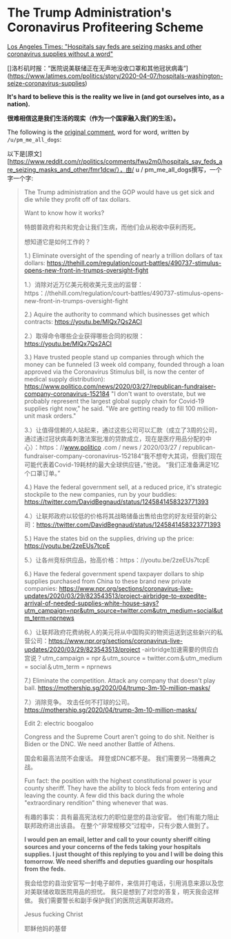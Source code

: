 # The Trump Administration's Coronavirus Profiteering Scheme

[Los Angeles Times: "Hospitals say feds are seizing masks and other coronavirus supplies without a word"](https://www.latimes.com/politics/story/2020-04-07/hospitals-washington-seize-coronavirus-supplies)

[]洛杉矶时报：“医院说美联储正在无声地没收口罩和其他冠状病毒”](https://www.latimes.com/politics/story/2020-04-07/hospitals-washington-seize-coronavirus-supplies)

**It's hard to believe this is the reality we live in (and got ourselves into, as a nation).**

**很难相信这是我们生活的现实（作为一个国家融入我们的生活）。**

The following is the [original comment](https://www.reddit.com/r/politics/comments/fwu2m0/hospitals_say_feds_are_seizing_masks_and_other/fmr1dcw/), word for word, written by `/u/pm_me_all_dogs`:

以下是[原文] [https://www.reddit.com/r/politics/comments/fwu2m0/hospitals_say_feds_are_seizing_masks_and_other/fmr1dcw/），由/ u / pm_me_all_dogs撰写，一个字一个字:

> The Trump administration and the GOP would have us get sick and die while they profit off of tax dollars.
>
> Want to know how it works?
>
> 特朗普政府和共和党会让我们生病，而他们会从税收中获利而死。
>
> 想知道它是如何工作的？
>
> 1.) Eliminate oversight of the spending of nearly a trillion dollars of tax dollars: https://thehill.com/regulation/court-battles/490737-stimulus-opens-new-front-in-trumps-oversight-fight
>
> 1.）消除对近万亿美元税收美元支出的监督：https：//thehill.com/regulation/court-battles/490737-stimulus-opens-new-front-in-trumps-oversight-fight
>
> 2.) Aquire the authority to command which businesses get which contracts: https://youtu.be/MlQx7Qs2ACI
>
> 2.）取得命令哪些企业获得哪些合同的权限：https://youtu.be/MlQx7Qs2ACI
>
> 3.) Have trusted people stand up companies through which the money can be funneled (3 week old company, founded through a loan approved via the Coronavirus Stimulus bill, is now the center of medical supply distribution): https://www.politico.com/news/2020/03/27/republican-fundraiser-company-coronavirus-152184 "I don't want to overstate, but we probably represent the largest global supply chain for Covid-19 supplies right now," he said. "We are getting ready to fill 100 million-unit mask orders."
>
> 3.）让值得信赖的人站起来，通过这些公司可以汇款（成立了3周的公司，通过通过冠状病毒刺激法案批准的贷款成立，现在是医疗用品分配的中心）：https：//www.politico .com / news / 2020/03/27 / republican-fundraiser-company-coronavirus-152184“我不想夸大其词，但我们现在可能代表着Covid-19耗材的最大全球供应链，”他说。 “我们正准备满足1亿个口罩订单。”
>
> 4.) Have the federal government sell, at a reduced price, it's strategic stockpile to the new companies, run by your buddies: https://twitter.com/DavidBegnaud/status/1245841458323771393
>
> 4.）让联邦政府以较低的价格将其战略储备出售给由您的好友经营的新公司：https://twitter.com/DavidBegnaud/status/1245841458323771393
>
> 5.) Have the states bid on the supplies, driving up the price: https://youtu.be/2zeEUs7tcpE
>
> 5.）让各州竞标供应品，抬高价格：https：//youtu.be/2zeEUs7tcpE
>
> 6.) Have the federal government spend taxpayer dollars to ship supplies purchased from China to these brand new private companies: https://www.npr.org/sections/coronavirus-live-updates/2020/03/29/823543513/project-airbridge-to-expedite-arrival-of-needed-supplies-white-house-says?utm_campaign=npr&utm_source=twitter.com&utm_medium=social&utm_term=nprnews
>
> 6.）让联邦政府花费纳税人的美元将从中国购买的物资运送到这些新兴的私营公司：https://www.npr.org/sections/coronavirus-live-updates/2020/03/29/823543513/project -airbridge加速需要的供应白宫说？utm_campaign = npr＆utm_source = twitter.com＆utm_medium = social＆utm_term = nprnews
>
> 7.) Eliminate the competition. Attack any company that doesn't play ball. https://mothership.sg/2020/04/trump-3m-10-million-masks/
>
> 7.）消除竞争。 攻击任何不打球的公司。 https://mothership.sg/2020/04/trump-3m-10-million-masks/
>
> Edit 2: electric boogaloo
>
> Congress and the Supreme Court aren't going to do shit. Neither is Biden or the DNC. We need another Battle of Athens.
>
> 国会和最高法院不会废话。 拜登或DNC都不是。 我们需要另一场雅典之战。
>
> Fun fact: the position with the highest constitutional power is your county sheriff. They have the ability to block feds from entering and leaving the county. A few did this back during the whole "extraordinary rendition" thing whenever that was.
>
> 有趣的事实：具有最高宪法权力的职位是您的县治安官。 他们有能力阻止联邦政府进出该县。 在整个“非常规移交”过程中，只有少数人做到了。
>
> **I would pen an email, letter and call to your county sheriff citing sources and your concerns of the feds taking your hospitals supplies. I just thought of this replying to you and I will be doing this tomorrow. We need sheriffs and deputies guarding our hospitals from the feds.**
>
> 我会给您的县治安官写一封电子邮件，来信并打电话，引用消息来源以及您对美联储收取医院用品的担忧。 我只是想到了对您的答复，明天我会这样做。 我们需要警长和副手保护我们的医院远离联邦政府。
>
> Jesus fucking Christ
>
> 耶稣他妈的基督
